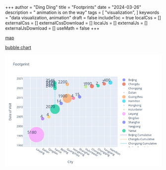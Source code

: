 +++
author = "Ding Ding"
title = "Footprints"
date = "2024-03-26"
description = " animation is on the way"
tags = [
    "visualization",
]
keywords = "data visualization, animation"
draft = false
includeToc = true
localCss = []
externalCss = []
externalCssDownload = []
localJs = []
externalJs = []
externalJsDownload = []
useMath = false
+++

[map](./path.html)

[bubble chart](./bubbles.html)

![bubble image](./bubbles.jpg)